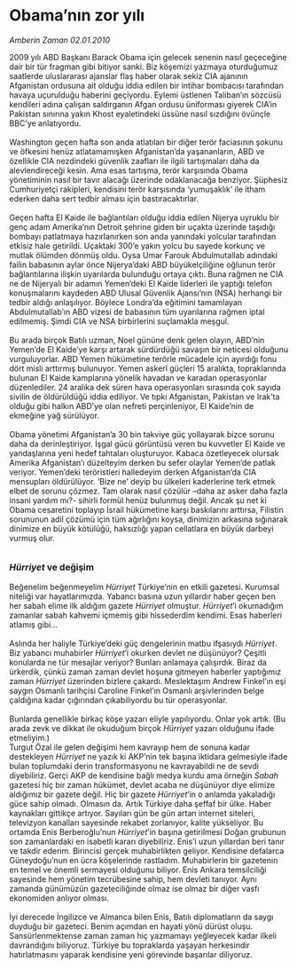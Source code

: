 # Obama’nın zor yılı

*Amberin Zaman 02.01.2010*

<div class="yazi">2009 yılı ABD Başkanı Barack Obama için gelecek senenin nasıl geçeceğine dair bir tür fragman gibi bitiyor sanki. Biz köşemizi yazmaya oturduğumuz saatlerde uluslararası ajanslar flaş haber olarak sekiz CIA ajanının Afganistan ordusuna ait olduğu iddia edilen bir intihar bombacısı tarafından havaya uçurulduğu haberini geçiyordu. Eylemi üstlenen Taliban’ın sözcüsü kendileri adına çalışan saldırganın Afgan ordusu üniforması giyerek CIA’in Pakistan sınırına yakın Khost eyaletindeki üssüne nasıl sızdığını övünçle BBC’ye anlatıyordu. <br/><br/>Washington geçen hafta son anda atlatılan bir diğer terör faciasının şokunu ve öfkesini henüz atlatamamışken Afganistan’da yaşananların, ABD ve özellikle CIA nezdindeki güvenlik zaafları ile ilgili tartışmaları daha da alevlendireceği kesin. Ama esas tartışma, terör karşısında Obama yönetiminin nasıl bir tavır alacağı üzerinde odaklanacağa benziyor. Şüphesiz Cumhuriyetçi rakipleri, kendisini terör karşısında ‘yumuşaklık’ ile itham ederken daha sert tedbir alması için bastıracaktırlar. <br/><br/>Geçen hafta El Kaide ile bağlantıları olduğu iddia edilen Nijerya uyruklu bir genç adam Amerika’nın Detroit şehrine giden bir uçakta üzerinde taşıdığı bombayı patlatmaya hazırlanırken son anda yanındaki yolcular tarafından etkisiz hale getirildi. Uçaktaki 300’e yakın yolcu bu sayede korkunç ve mutlak ölümden dönmüş oldu. Oysa Umar Farouk Abdulmutallab adındaki failin babasının aylar önce Nijerya’daki ABD büyükelçiliğine oğlunun terör bağlantılarına ilişkin uyarılarda bulunduğu ortaya çıktı. Buna rağmen ne CIA ne de Nijeryalı bir adamın Yemen’deki El Kaide liderleri ile yaptığı telefon konuşmalarını kaydeden ABD Ulusal Güvenlik Ajansı’nın (NSA) herhangi bir tedbir aldığı anlaşılıyor. Böylece Londra’da eğitimini tamamlayan Abdulmutallab’ın ABD vizesi de babasının tüm uyarılarına rağmen iptal edilmemiş. Şimdi CIA ve NSA birbirlerini suçlamakla meşgul. <br/><br/>Bu arada birçok Batılı uzman, Noel gününe denk gelen olayın, ABD’nin Yemen’de El Kaide’ye karşı artarak sürdürdüğü savaşın bir neticesi olduğunu vurguluyorlar. ABD Yemen hükümetine terörle mücadele için ayırdığı fonu dört misli arttırmış bulunuyor. Yemen askerî güçleri 15 aralıkta, topraklarında bulunan El Kaide kamplarına yönelik havadan ve karadan operasyonlar düzenlediler. 24 aralıka dek süren hava operasyonları sırasında çok sayıda sivilin de öldürüldüğü iddia ediliyor. Ve tıpkı Afganistan, Pakistan ve Irak’ta olduğu gibi halkın ABD’ye olan nefreti perçinleniyor, El Kaide’nin de ekmeğine yağ sürülüyor. <br/><br/>Obama yönetimi Afganistan’a 30 bin takviye güç yollayarak bizce sorunu daha da derinleştiriyor. İşgal gücü görüntüsü veren bu kuvvetler El Kaide ve yandaşlarına yeni hedef tahtaları oluşturuyor. Kabaca özetleyecek olursak Amerika Afganistan’ı düzelteyim derken bu sefer olaylar Yemen’de patlak veriyor. Yemen’deki teröristleri halledeyim derken Afganistan’da CIA mensupları öldürülüyor. ‘Bize ne’ deyip bu ülkeleri kaderlerine terk etmek elbet de sorunu çözmez. Tam olarak nasıl çözülür –daha az asker daha fazla insani yardım mı?- sihirli formül henüz bulunmuş değil. Ancak şu net ki Obama cesaretini toplayıp İsrail hükümetine karşı baskılarını arttırsa, Filistin sorununun adil çözümü için tüm ağırlığını koysa, dinimizin arkasına sığınarak dinimize en büyük kötülüğü, haksızlığı yapan cellatlara en büyük darbeyi vurmuş olur. <b><i><br/><br/><br/><font size="3">Hürriyet</font></i><font size="3"> ve değişim</font></b> <br/><br/>Beğenelim beğenmeyelim <i>Hürriyet</i> Türkiye’nin en etkili gazetesi. Kurumsal niteliği var hayatlarımızda. Yabancı basına uzun yıllardır haber geçen ben her sabah elime ilk aldığım gazete <i>Hürriyet</i> olmuştur. <i>Hürriyet</i>’i okumadığım zamanlar sabah kahvemi içmemiş gibi hissederdim kendimi. Esas haberleri atlamış gibi... <br/><br/>Aslında her haliyle Türkiye’deki güç dengelerinin matbu ifşasıydı <i>Hürriyet</i>. Biz yabancı muhabirler <i>Hürriyet</i>’i okurken devlet ne düşünüyor? Çeşitli konularda ne tür mesajlar veriyor? Bunları anlamaya çalışırdık. Biraz da ürkerdik, çünkü zaman zaman devlet hoşuna gitmeyen haberler yaptığımız zaman <i>Hürriyet</i> üzerinden bizlere çakardı. Meslektaşım Andrew Finkel’ın eşi saygın Osmanlı tarihçisi Caroline Finkel’ın Osmanlı arşivlerinden belge çaldığına kadar çığırından çıkabiliyordu bu tür operasyonlar. <br/><br/>Bunlarda genellikle birkaç köşe yazarı eliyle yapılıyordu. Onlar yok artık. (Bu arada zevk ve dikkat ile okuduğum birçok <i>Hürriyet</i> yazarı olduğunu ifade etmeliyim.) <br/>Turgut Özal ile gelen değişimi hem kavrayıp hem de sonuna kadar destekleyen <i>Hürriyet</i> ne yazık ki AKP’nin tek başına iktidara gelmesiyle ifade bulan toplumdaki derin transformasyonu ne kavrayabildi ne de sevdi diyebiliriz. Gerçi AKP de kendisine bağlı medya kurdu ama örneğin <i>Sabah</i> gazetesi hiç bir zaman hükümet, devlet acaba ne düşünüyor diye elimize aldığımız bir gazete değil. Hiç bir gazete <i>Hürriyet</i>’in o anlamda yakaladığı güce sahip olmadı. Olmasın da. Artık Türkiye daha şeffaf bir ülke. Haber kaynakları gittikçe artıyor. Sayıları gün be gün artan internet siteleri, televizyon kanalları sayesinde rekabet zorlanıyor, kalite yükseliyor. Bu ortamda Enis Berberoğlu’nun <i>Hürriyet</i>’in başına getirilmesi Doğan grubunun son zamanlardaki en isabetli kararı diyebiliriz. Enis’i uzun yıllardan beri tanır ve takdir ederim. Birincisi gerçek muhabirlikten geliyor. Kendisine defalarca Güneydoğu’nun en ücra köşelerinde rastladım. Muhabirlerin bir gazetenin en temel ve önemli sermayesi olduğunu biliyor. Enis Ankara temsilciliği sayesinde hem yönetim tecrübesine sahip, hem devleti tanıyor. Aynı zamanda günümüzün gazeteciliğinde olmaz ise olmaz bir diğer vasfı ekonomiden anlıyor olması. <br/><br/>İyi derecede İngilizce ve Almanca bilen Enis, Batılı diplomatların da saygı duyduğu bir gazeteci. Benim açımdan en hayati yönü dürüst oluşu. Sansürlenmektense zaman zaman hiç yazmamayı yeğleyecek kadar ilkeli davrandığını biliyoruz. Türkiye bu topraklarda yaşayan herkesindir hatırlatmasını yaparak kendisine yeni görevinde başarılar diliyoruz.
              </div>
